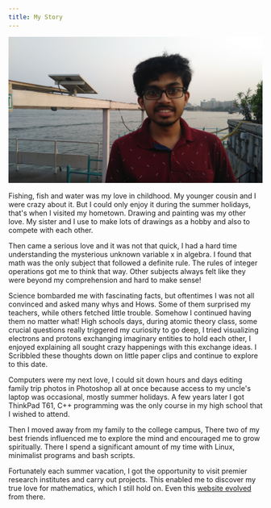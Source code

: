 ```yaml
---
title: My Story
---
```


![Buddha Statue of Hyderabad, 29 February 2020](my_photo.jpg)

Fishing, fish and water was my love in childhood. My younger cousin and I were crazy about it. But I could only enjoy it during the summer holidays, that's when I visited my hometown. Drawing and painting was my other love. My sister and I use to make lots of drawings as a hobby and also to compete with each other.

Then came a serious love and it was not that quick, I had a hard time understanding the mysterious unknown variable x in algebra. I found that math was the only subject that followed a definite rule. The rules of integer operations got me to think that way. Other subjects always felt like they were beyond my comprehension and hard to make sense!

Science bombarded me with fascinating facts, but oftentimes I was not all convinced and asked many whys and Hows. Some of them surprised my teachers, while others fetched little trouble. Somehow I continued having them no matter what! High schools days, during atomic theory class, some crucial questions really triggered my curiosity to go deep, I tried visualizing electrons and protons exchanging imaginary entities to hold each other, I enjoyed explaining all sought crazy happenings with this exchange ideas. I Scribbled these thoughts down on little paper clips and continue to explore to this date.

Computers were my next love, I could sit down hours and days editing family trip photos in Photoshop all at once because access to my uncle's laptop was occasional, mostly summer holidays. A few years later I got ThinkPad T61, C++ programming was the only course in my high school that I wished to attend.

Then I moved away from my family to the college campus, There two of my best friends influenced me to explore the mind and encouraged me to grow spiritually. There I spend a significant amount of my time with Linux, minimalist programs and bash scripts.
<!-- [Git repo](https://github.com/albertshaji/x){target="_blank"}. -->

Fortunately each summer vacation, I got the opportunity to visit premier research institutes and carry out projects. This enabled me to discover my true love for mathematics, which I still hold on. Even this [website evolved](README.html) from there.

